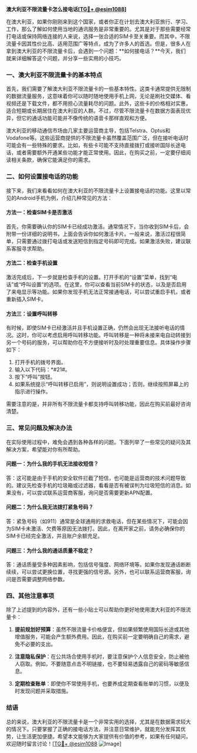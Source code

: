**澳大利亚不限流量卡怎么接电话[[TG💪+ @esim1088](https://t.me/s/esim1088)]**

在澳大利亚，如果你刚刚来到这个国家，或者你正在计划去澳大利亚旅行、学习、工作，那么了解如何使用当地的通讯服务是非常重要的。尤其是对于那些需要经常打电话或保持网络连接的人来说，选择一张合适的SIM卡至关重要。而其中，不限流量卡因其性价比高、适用范围广等特点，成为了许多人的首选。但是，很多人在拿到澳大利亚的不限流量卡后，会遇到一个问题：**如何接电话？**今天，我们就来详细解答这个问题，并分享一些实用的小技巧。

### 一、澳大利亚不限流量卡的基本特点

首先，我们需要了解澳大利亚不限流量卡的一些基本特性。这类卡通常提供无限制的数据流量服务，这意味着你可以随时随地使用手机上网，无论是刷社交媒体、看视频还是下载文件，都不用担心流量耗尽的问题。此外，这些卡的价格相对实惠，适合短期或长期居住在澳大利亚的人群。不过，尽管不限流量卡在数据方面表现优异，但它的通话功能可能并不像传统的语音卡那样直观和方便。

澳大利亚的移动通信市场由几家主要运营商主导，包括Telstra、Optus和Vodafone等。这些运营商提供的不限流量卡虽然覆盖范围广泛，但在接听电话时可能会有一些特殊的要求。比如，有些卡可能不支持直接拨打或接听国际长途电话，或者需要额外开通某些功能才能正常使用。因此，在购买之前，一定要仔细阅读相关条款，确保它能满足你的需求。

### 二、如何设置接电话的功能

接下来，我们来看看如何在澳大利亚的不限流量卡上设置接电话的功能。这里以常见的Android手机为例，介绍几种常见的方法：

#### 方法一：检查SIM卡是否激活

首先，你需要确认你的SIM卡已经成功激活。通常情况下，当你收到SIM卡后，会附带一份详细的说明书，上面会告诉你如何激活卡片。一般来说，激活过程很简单，只需要通过拨打电话或发送短信到指定号码即可完成。如果激活失败，建议联系客服寻求帮助。

#### 方法二：检查手机设置

激活完成后，下一步就是检查手机的设置。打开手机的“设置”菜单，找到“电话”或“呼叫设置”的选项。在这里，你可以查看当前SIM卡的状态，以及是否启用了来电显示等功能。如果你发现手机无法正常接通电话，可以尝试重启手机，或者重新插入SIM卡。

#### 方法三：设置呼叫转移

有时候，即使SIM卡已经激活并且手机设置正确，仍然会出现无法接听电话的情况。这时，你可以考虑启用呼叫转移功能。呼叫转移是一种将未接来电自动转接到另一个号码的服务，可以帮助你在不方便接听时及时处理重要信息。具体操作步骤如下：

1. 打开手机的拨号界面。
2. 输入以下代码：*#21#。
3. 按下“呼叫”按钮。
4. 如果系统提示“呼叫转移已启用”，则说明设置成功；否则，继续按照屏幕上的指示进行操作。

需要注意的是，并非所有不限流量卡都支持呼叫转移功能，因此在购买前最好咨询清楚。

### 三、常见问题及解决办法

在实际使用过程中，难免会遇到各种各样的问题。下面列举了一些常见的疑问及其解决方案，希望能对你有所帮助。

#### 问题一：为什么我的手机无法接收短信？

答：这可能是由于手机的安全软件拦截了短信，也可能是运营商的技术问题导致的。建议先检查手机的垃圾箱或过滤器，看看是否有被误判为垃圾短信的消息。如果没有，可以尝试联系运营商客服，询问是否需要更新APN配置。

#### 问题二：为什么我无法拨打紧急号码？

答：紧急号码（如911）通常是全球通用的求救电话，但在某些情况下，可能会因为SIM卡未激活、欠费等原因无法拨打。因此，在离开家之前，请务必确保你的SIM卡已经完全激活，并且账户余额充足。

#### 问题三：为什么我的通话质量不稳定？

答：通话质量受多种因素影响，包括信号强度、网络环境等。如果你发现通话断断续续，可以尝试更换位置，寻找更强的信号源。另外，也可以联系运营商客服，询问是否需要调整网络参数。

### 四、其他注意事项

除了上述提到的内容外，还有一些小贴士可以帮助你更好地使用澳大利亚的不限流量卡：

1. **提前规划好预算**：虽然不限流量卡价格便宜，但如果频繁使用国际长途或其他增值服务，可能会产生额外费用。因此，在购买前一定要明确自己的需求，避免不必要的支出。
   
2. **注意隐私保护**：在公共场合使用手机时，要注意保护个人信息安全，防止被他人窃取。例如，不要随意点击不明链接，也不要轻易透露自己的密码等敏感信息。

3. **定期检查账单**：即使你不常使用手机，也要养成定期查看账单的习惯，以便及时发现问题并采取措施。

### 结语

总的来说，澳大利亚的不限流量卡是一个非常实用的选择，尤其是在数据需求较大的情况下。只要掌握了正确的接电话方法，并注意日常维护，就能充分发挥其优势，让生活更加便捷。希望本文能够为大家提供有价值的参考，如果有任何疑问，欢迎随时留言讨论！[[TG💪+ @esim1088](https://t.me/s/esim1088) ![Image](https://i.postimg.cc/4NQfJmqS/Snipaste-2025-05-13-00-14-12.png)]